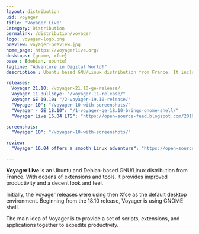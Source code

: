 ```yaml
---
layout: distribution
uid: voyager
title: 'Voyager Live'
Category: Distribution
permalink: /distribution/voyager
logo: voyager-logo.png
preview: voyager-preview.jpg
home_page: https://voyagerlive.org/
desktops: [gnome, xfce]
base : [debian, ubuntu]
tagline: "Adventure in Digital World!"
description : Ubuntu based GNU/Linux distribution from France. It includes several extensions and tools to provide improved productivity.

releases:
  Voyager 21.10: /voyager-21.10-ge-release/
  Voyager 11 Bullseye: "/voyager-11-release/"
  Voyager GE 19.10: "/2-voyager-19.10-release/"
  "Voyager 10": "/voyager-10-with-screenshots/"
  "Voyager - GE 18.10": "/1-voyager-ge-18.10-brings-gnome-shell/"
  "Voyager Live 16.04 LTS": "https://open-source-feed.blogspot.com/2016/04/voyager-live-1604-lts-released.html"

screenshots:
  "Voyager 10": "/voyager-10-with-screenshots/"

review:
  "Voyager 16.04 offers a smooth Linux adventure": "https://open-source-feed.blogspot.com/2016/06/voyager-live-1604-offers-smooth-linux.html"

---
```


**Voyager Live** is an Ubuntu and Debian-based GNU/Linux distribution from France. With dozens of extensions and tools, it provides improved productivity and a decent look and feel.

Initially, the Voyager releases were using then Xfce as the default desktop environment. Beginning from the 18.10 release, Voyager is using GNOME shell.

The main idea of Voyager is to provide a set of scripts, extensions, and applications together to expedite productivity.